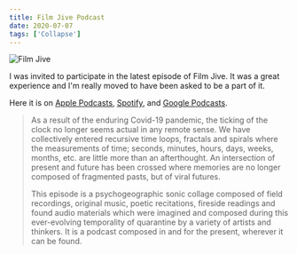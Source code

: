 ```yaml
---
title: Film Jive Podcast
date: 2020-07-07
tags: ['Collapse']
---
```


![Film Jive](/rm_ation/images/film-jive.jpg)

I was invited to participate in the latest episode of Film Jive. It was a great experience and I'm really moved to have been asked to be a part of it.

<!--x-->

Here it is on [Apple Podcasts](https://podcasts.apple.com/us/podcast/episode-99-tutorials-in-self-isolation/id479559706?i=1000483130629), [Spotify](https://open.spotify.com/episode/2kt01EmSyCuYilkHP7looi?si=Vvyc8SBgQ42fE8gIxBIDPw), and [Google Podcasts](https://podcasts.google.com/feed/aHR0cDovL2ZlZWRzLmZlZWRidXJuZXIuY29tL0ZpbG1KaXZl/episode/aHR0cHM6Ly9maWxtLWppdmUuY2FzdG9zLmNvbS9wb2RjYXN0cy84MjM3L2VwaXNvZGVzL2VwaXNvZGUtOTktdHV0b3JpYWxzLWluLXNlbGYtaXNvbGF0aW9u?ved=0CAIQkfYCahcKEwjA8s3_zbvqAhUAAAAAHQAAAAAQBQ).

> As a result of the enduring Covid-19 pandemic, the ticking of the clock no longer seems actual in any remote sense. We have collectively entered recursive time loops, fractals and spirals where the measurements of time; seconds, minutes, hours, days, weeks, months, etc. are little more than an afterthought. An intersection of present and future has been crossed where memories are no longer composed of fragmented pasts, but of viral futures.
>
> This episode is a psychogeographic sonic collage composed of field recordings, original music, poetic recitations, fireside readings and found audio materials which were imagined and composed during this ever-evolving temporality of quarantine by a variety of artists and thinkers. It is a podcast composed in and for the present, wherever it can be found.
